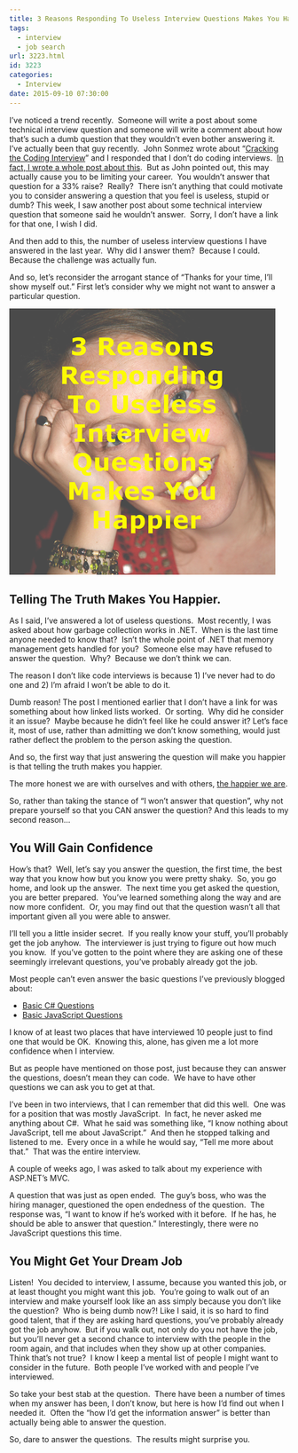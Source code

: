 ```yaml
---
title: 3 Reasons Responding To Useless Interview Questions Makes You Happier
tags:
  - interview
  - job search
url: 3223.html
id: 3223
categories:
  - Interview
date: 2015-09-10 07:30:00
---
```


I’ve noticed a trend recently.  Someone will write a post about some technical interview question and someone will write a comment about how that’s such a dumb question that they wouldn’t even bother answering it.  I’ve actually been that guy recently.  John Sonmez wrote about “[Cracking the Coding Interview](//simpleprogrammer.com/2015/01/19/cracking-the-coding-interview/)” and I responded that I don’t do coding interviews.  [In fact, I wrote a whole post about this](/cracking-the-programmers-interview-code/).  But as John pointed out, this may actually cause you to be limiting your career.  You wouldn’t answer that question for a 33% raise?  Really?  There isn’t anything that could motivate you to consider answering a question that you feel is useless, stupid or dumb? This week, I saw another post about some technical interview question that someone said he wouldn’t answer.  Sorry, I don’t have a link for that one, I wish I did.

And then add to this, the number of useless interview questions I have answered in the last year.  Why did I answer them?  Because I could.  Because the challenge was actually fun.

And so, let’s reconsider the arrogant stance of “Thanks for your time, I’ll show myself out.” First let’s consider why we might not want to answer a particular question.

![image](/uploads/2015/09/image1.png "image")

<!-- more -->

Telling The Truth Makes You Happier.
------------------------------------

As I said, I’ve answered a lot of useless questions.  Most recently, I was asked about how garbage collection works in .NET.  When is the last time anyone needed to know that?  Isn’t the whole point of .NET that memory management gets handled for you?  Someone else may have refused to answer the question.  Why?  Because we don’t think we can.

The reason I don’t like code interviews is because 1) I’ve never had to do one and 2) I’m afraid I won’t be able to do it.

Dumb reason! The post I mentioned earlier that I don’t have a link for was something about how linked lists worked.  Or sorting.  Why did he consider it an issue?  Maybe because he didn’t feel like he could answer it? Let’s face it, most of use, rather than admitting we don’t know something, would just rather deflect the problem to the person asking the question.

And so, the first way that just answering the question will make you happier is that telling the truth makes you happier.

The more honest we are with ourselves and with others, [the happier we are](//www.smh.com.au/lifestyle/life/time-to-come-clean-little-white-lies-found-to-be-a-health-hazard-20120805-23o0t.html).

So, rather than taking the stance of “I won’t answer that question”, why not prepare yourself so that you CAN answer the question? And this leads to my second reason…

You Will Gain Confidence
------------------------

How’s that?  Well, let’s say you answer the question, the first time, the best way that you know how but you know you were pretty shaky.  So, you go home, and look up the answer.  The next time you get asked the question, you are better prepared.  You’ve learned something along the way and are now more confident.  Or, you may find out that the question wasn’t all that important given all you were able to answer.

I’ll tell you a little insider secret.  If you really know your stuff, you’ll probably get the job anyhow.  The interviewer is just trying to figure out how much you know.  If you’ve gotten to the point where they are asking one of these seemingly irrelevant questions, you’ve probably already got the job.

Most people can’t even answer the basic questions I’ve previously blogged about:

*   [Basic C# Questions](/7-c-interview-questions-that-weed-out-the-losers/)
*   [Basic JavaScript Questions](/7-javascript-interview-questions-to-weed-out-imposters/)

I know of at least two places that have interviewed 10 people just to find one that would be OK.  Knowing this, alone, has given me a lot more confidence when I interview.

But as people have mentioned on those post, just because they can answer the questions, doesn’t mean they can code.  We have to have other questions we can ask you to get at that.

I’ve been in two interviews, that I can remember that did this well.  One was for a position that was mostly JavaScript.  In fact, he never asked me anything about C#.  What he said was something like, “I know nothing about JavaScript, tell me about JavaScript.”  And then he stopped talking and listened to me.  Every once in a while he would say, “Tell me more about that.”  That was the entire interview.

A couple of weeks ago, I was asked to talk about my experience with ASP.NET’s MVC.

A question that was just as open ended.  The guy’s boss, who was the hiring manager, questioned the open endedness of the question.  The response was, “I want to know if he’s worked with it before.  If he has, he should be able to answer that question.” Interestingly, there were no JavaScript questions this time.

You Might Get Your Dream Job
----------------------------

Listen!  You decided to interview, I assume, because you wanted this job, or at least thought you might want this job.  You’re going to walk out of an interview and make yourself look like an ass simply because you don’t like the question?  Who is being dumb now?! Like I said, it is so hard to find good talent, that if they are asking hard questions, you’ve probably already got the job anyhow.  But if you walk out, not only do you not have the job, but you’ll never get a second chance to interview with the people in the room again, and that includes when they show up at other companies.  Think that’s not true?  I know I keep a mental list of people I might want to consider in the future.  Both people I’ve worked with and people I’ve interviewed.

So take your best stab at the question.  There have been a number of times when my answer has been, I don’t know, but here is how I’d find out when I needed it.  Often the “how I’d get the information answer” is better than actually being able to answer the question.

So, dare to answer the questions.  The results might surprise you.
